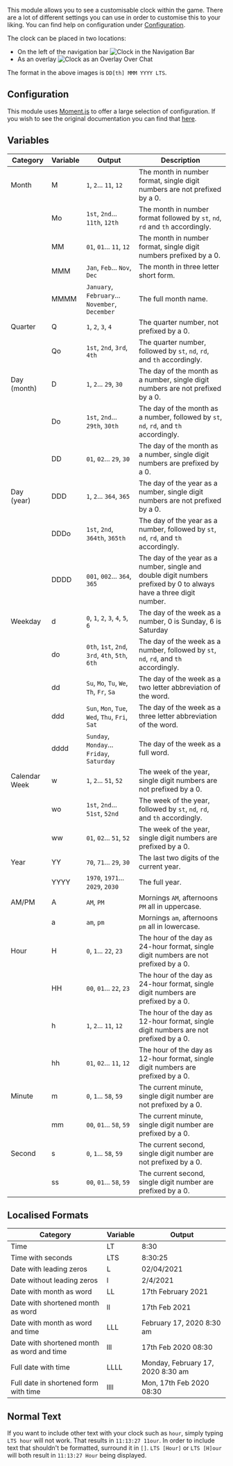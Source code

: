 This module allows you to see a customisable clock within the game. There are a lot of different settings you can use in order to customise this to your liking. You can find help on configuration under [Configuration](#Configuration).

The clock can be placed in two locations:
* On the left of the navigation bar
![Clock in the Navigation Bar](navbar.png)
* As an overlay
![Clock as an Overlay Over Chat](chatOverlay.png)

The format in the above images is `DD[th] MMM YYYY LTS`.

## Configuration

This module uses [Moment.js](https://momentjs.com) to offer a large selection of configuration. If you wish to see the original documentation you can find that [here](https://momentjscom.readthedocs.io/en/latest/moment/04-displaying/01-format/).

## Variables

| Category      | Variable | Output                                          | Description                                                                                                         |
|---------------|----------|-------------------------------------------------|---------------------------------------------------------------------------------------------------------------------|
| Month         | M        | `1`, `2`... `11`, `12`                          | The month in number format, single digit numbers are not prefixed by a 0.                                           |
|               | Mo       | `1st`, `2nd`... `11th`, `12th`                  | The month in number format followed by `st`, `nd`, `rd` and `th` accordingly.                                       |
|               | MM       | `01`, `01`... `11`, `12`                        | The month in number format, single digit numbers prefixed by a 0.                                                   |
|               | MMM      | `Jan`, `Feb`... `Nov`, `Dec`                    | The month in three letter short form.                                                                               |
|               | MMMM     | `January`, `February`... `November`, `December` | The full month name.                                                                                                |
| Quarter       | Q        | `1`, `2`, `3`, `4`                              | The quarter number, not prefixed by a 0.                                                                            |
|               | Qo       | `1st`, `2nd`, `3rd`, `4th`                      | The quarter number, followed by `st`, `nd`, `rd`, and `th` accordingly.                                             |
| Day (month)   | D        | `1`, `2`... `29`, `30`                          | The day of the month as a number, single digit numbers are not prefixed by a 0.                                     |
|               | Do       | `1st`, `2nd`... `29th`, `30th`                  | The day of the month as a number, followed by `st`, `nd`, `rd`, and `th` accordingly.                               |
|               | DD       | `01`, `02`... `29`, `30`                        | The day of the month as a number, single digit numbers are prefixed by a 0.                                         |
| Day (year)    | DDD      | `1`, `2`... `364`, `365`                        | The day of the year as a number, single digit numbers are not prefixed by a 0.                                      |
|               | DDDo     | `1st`, `2nd`, `364th`, `365th`                  | The day of the year as a number, followed by `st`, `nd`, `rd`, and `th` accordingly.                                |
|               | DDDD     | `001`, `002`... `364`, `365`                    | The day of the year as a number, single and double digit numbers prefixed by 0 to always have a three digit number. |
| Weekday       | d        | `0`, `1`, `2`, `3`, `4`, `5`, `6`               | The day of the week as a number, 0 is Sunday, 6 is Saturday                                                         |
|               | do       | `0th`, `1st`, `2nd`, `3rd`, `4th`, `5th`, `6th` | The day of the week as a number, followed by `st`, `nd`, `rd`, and `th` accordingly.                                |
|               | dd       | `Su`, `Mo`, `Tu`, `We`, `Th`, `Fr`, `Sa`        | The day of the week as a two letter abbreviation of the word.                                                       |
|               | ddd      | `Sun`, `Mon`, `Tue`, `Wed`, `Thu`, `Fri`, `Sat` | The day of the week as a three letter abbreviation of the word.                                                     |
|               | dddd     | `Sunday`, `Monday`... `Friday`, `Saturday`      | The day of the week as a full word.                                                                                 |
| Calendar Week | w        | `1`, `2`... `51`, `52`                          | The week of the year, single digit numbers are not prefixed by a 0.                                                 |
|               | wo       | `1st`, `2nd`... `51st`, `52nd`                  | The week of the year, followed by `st`, `nd`, `rd`, and `th` accordingly.                                           |
|               | ww       | `01`, `02`... `51`, `52`                        | The week of the year, single digit numbers are prefixed by a 0.                                                     |
| Year          | YY       | `70`, `71`... `29`, `30`                        | The last two digits of the current year.                                                                            |
|               | YYYY     | `1970`, `1971`... `2029`, `2030`                | The full year.                                                                                                      |
| AM/PM         | A        | `AM`, `PM`                                      | Mornings `AM`, afternoons `PM` all in uppercase.                                                                    |
|               | a        | `am`, `pm`                                      | Mornings `am`, afternoons `pm` all in lowercase.                                                                    |
| Hour          | H        | `0`, `1`... `22`, `23`                          | The hour of the day as 24-hour format, single digit numbers are not prefixed by a 0.                                |
|               | HH       | `00`, `01`... `22`, `23`                        | The hour of the day as 24-hour format, single digit numbers are prefixed by a 0.                                    |
|               | h        | `1`, `2`... `11`, `12`                          | The hour of the day as 12-hour format, single digit numbers are not prefixed by a 0.                                |
|               | hh       | `01`, `02`... `11`, `12`                        | The hour of the day as 12-hour format, single digit numbers are prefixed by a 0.                                    |
| Minute        | m        | `0`, `1`... `58`, `59`                          | The current minute, single digit number are not prefixed by a 0.                                                    |
|               | mm       | `00`, `01`... `58`, `59`                        | The current minute, single digit number are prefixed by a 0.                                                        |
| Second        | s        | `0`, `1`... `58`, `59`                          | The current second, single digit number are not prefixed by a 0.                                                    |
|               | ss       | `00`, `01`... `58`, `59`                        | The current second, single digit number are prefixed by a 0.   

## Localised Formats

| Category                                   | Variable | Output                            |
|--------------------------------------------|----------|-----------------------------------|
| Time                                       | LT       | 8:30                              |
| Time with seconds                          | LTS      | 8:30:25                           |
| Date with leading zeros                    | L        | 02/04/2021                        |
| Date without leading zeros                 | l        | 2/4/2021                          |
| Date with month as word                    | LL       | 17th February 2021                |
| Date with shortened month as word          | ll       | 17th Feb 2021                     |
| Date with month as word and time           | LLL      | February 17, 2020 8:30 am         |
| Date with shortened month as word and time | lll      | 17th Feb 2020 08:30               |
| Full date with time                        | LLLL     | Monday, February 17, 2020 8:30 am |
| Full date in shortened form with time      | llll     | Mon, 17th Feb 2020 08:30          |

## Normal Text

If you want to include other text with your clock such as `hour`, simply typing `LTS hour` will not work. That results in `11:13:27 11our`. In order to include text that shouldn't be formatted, surround it in `[]`. `LTS [Hour]` or `LTS [H]our` will both result in `11:13:27 Hour` being displayed.
